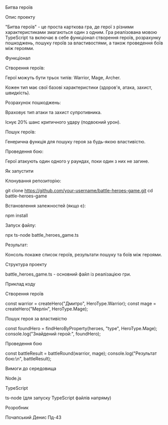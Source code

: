 Битва героїв

Опис проекту

"Битва героїв" - це проста карткова гра, де герої з різними характеристиками змагаються один з одним. Гра реалізована мовою TypeScript та включає в себе функціонал створення героїв, розрахунку пошкоджень, пошуку героїв за властивостями, а також проведення боїв між героями.

Функціонал

Створення героїв:

Герої можуть бути трьох типів: Warrior, Mage, Archer.

Кожен тип має свої базові характеристики (здоров'я, атака, захист, швидкість).

Розрахунок пошкоджень:

Враховує тип атаки та захист супротивника.

Існує 20% шанс критичного удару (подвоєний урон).

Пошук героїв:

Генерична функція для пошуку героя за будь-якою властивістю.

Проведення бою:

Герої атакують один одного у раундах, поки один з них не загине.

Як запустити

Клонування репозиторію:

git clone https://github.com/your-username/battle-heroes-game.git
cd battle-heroes-game

Встановлення залежностей (якщо є):

npm install

Запуск файлу:

npx ts-node battle_heroes_game.ts

Результат:

Консоль покаже список героїв, результати пошуку та боїв між героями.

Структура проекту

battle_heroes_game.ts - основний файл із реалізацією гри.

Приклад коду

Створення героїв

const warrior = createHero("Дмитро", HeroType.Warrior);
const mage = createHero("Мерлін", HeroType.Mage);

Пошук героя за властивістю

const foundHero = findHeroByProperty(heroes, "type", HeroType.Mage);
console.log("Знайдений герой:", foundHero);

Проведення бою

const battleResult = battleRound(warrior, mage);
console.log("Результат бою:\n", battleResult);

Вимоги до середовища

Node.js

TypeScript

ts-node (для запуску TypeScript файлів напряму)

Розробник

Почапський Денис Пд-43

